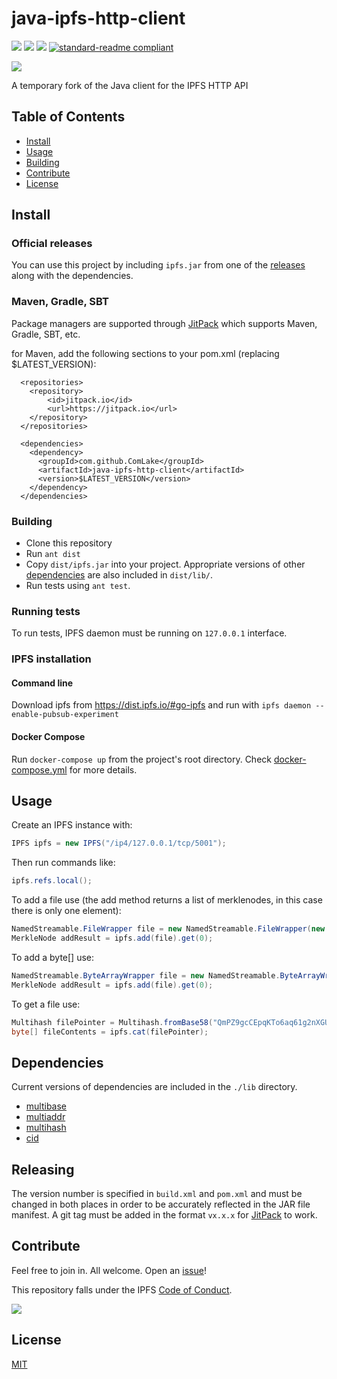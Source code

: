 # java-ipfs-http-client

[![](https://img.shields.io/badge/made%20by-Protocol%20Labs-blue.svg?style=flat-square)](http://ipn.io)
[![](https://img.shields.io/badge/project-IPFS-blue.svg?style=flat-square)](http://ipfs.io/)
[![](https://img.shields.io/badge/freenode-%23ipfs-blue.svg?style=flat-square)](http://webchat.freenode.net/?channels=%23ipfs)
[![standard-readme compliant](https://img.shields.io/badge/standard--readme-OK-green.svg?style=flat-square)](https://github.com/RichardLitt/standard-readme)

![](https://ipfs.io/ipfs/QmQJ68PFMDdAsgCZvA1UVzzn18asVcf7HVvCDgpjiSCAse)

A temporary fork of the Java client for the IPFS HTTP API

## Table of Contents

- [Install](#install)
- [Usage](#usage)
- [Building](#building)
- [Contribute](#contribute)
- [License](#license)

## Install

### Official releases

You can use this project by including `ipfs.jar` from one of the [releases](https://github.com/ipfs/java-ipfs-api/releases) along with the dependencies.

### Maven, Gradle, SBT

Package managers are supported through [JitPack](https://jitpack.io/#ipfs/java-ipfs-http-client/) which supports Maven, Gradle, SBT, etc.

for Maven, add the following sections to your pom.xml (replacing $LATEST_VERSION):
```
  <repositories>
    <repository>
        <id>jitpack.io</id>
        <url>https://jitpack.io</url>
    </repository>
  </repositories>

  <dependencies>
    <dependency>
      <groupId>com.github.ComLake</groupId>
      <artifactId>java-ipfs-http-client</artifactId>
      <version>$LATEST_VERSION</version>
    </dependency>
  </dependencies>
```

### Building

* Clone this repository
* Run `ant dist`
* Copy `dist/ipfs.jar` into your project. Appropriate versions of other [dependencies](#dependencies) are also included in `dist/lib/`.
* Run tests using `ant test`.

### Running tests

To run tests, IPFS daemon must be running on `127.0.0.1` interface. 

### IPFS installation

#### Command line

Download ipfs from https://dist.ipfs.io/#go-ipfs and run with `ipfs daemon --enable-pubsub-experiment`

#### Docker Compose

Run `docker-compose up` from the project's root directory. Check [docker-compose.yml](docker-compose.yml) for more details.

## Usage

Create an IPFS instance with:
```Java
IPFS ipfs = new IPFS("/ip4/127.0.0.1/tcp/5001");
```

Then run commands like:
```Java
ipfs.refs.local();
```

To add a file use (the add method returns a list of merklenodes, in this case there is only one element):
```Java
NamedStreamable.FileWrapper file = new NamedStreamable.FileWrapper(new File("hello.txt"));
MerkleNode addResult = ipfs.add(file).get(0);
```

To add a byte[] use:
```Java
NamedStreamable.ByteArrayWrapper file = new NamedStreamable.ByteArrayWrapper("hello.txt", "G'day world! IPFS rocks!".getBytes());
MerkleNode addResult = ipfs.add(file).get(0);
```

To get a file use:
```Java
Multihash filePointer = Multihash.fromBase58("QmPZ9gcCEpqKTo6aq61g2nXGUhM4iCL3ewB6LDXZCtioEB");
byte[] fileContents = ipfs.cat(filePointer);
```

## Dependencies

Current versions of dependencies are included in the `./lib` directory.

* [multibase](https://github.com/multiformats/java-multibase)
* [multiaddr](https://github.com/multiformats/java-multiaddr)
* [multihash](https://github.com/multiformats/java-multihash)
* [cid](https://github.com/ipld/java-cid)

## Releasing
The version number is specified in `build.xml` and `pom.xml` and must be changed in both places in order to be accurately reflected in the JAR file manifest. A git tag must be added in the format `vx.x.x` for [JitPack](https://jitpack.io/#ipfs/java-ipfs-http-client/) to work.

## Contribute

Feel free to join in. All welcome. Open an [issue](https://github.com/ipfs/java-ipfs-api/issues)!

This repository falls under the IPFS [Code of Conduct](https://github.com/ipfs/community/blob/master/code-of-conduct.md).

[![](https://cdn.rawgit.com/jbenet/contribute-ipfs-gif/master/img/contribute.gif)](https://github.com/ipfs/community/blob/master/contributing.md)

## License

[MIT](LICENSE)
